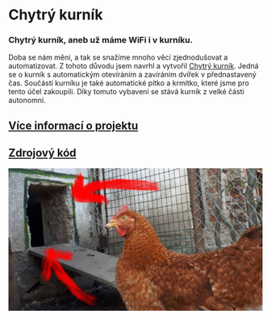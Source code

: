 # Chytrý kurník

### Chytrý kurník, aneb už máme WiFi i v kurníku.
Doba se nám mění, a tak se snažíme mnoho věcí zjednodušovat a automatizovat. Z tohoto důvodu jsem navrhl a vytvořil [Chytrý kurník](https://kubaandrysek.cz/2020/04/15/chytry-kurnik). Jedná se o kurník s automatickým otevíráním a zavíráním dvířek v přednastavený čas. Součástí kurníku je také automatické pítko a krmítko, které jsme pro tento účel zakoupili. Díky tomuto vybavení se stává kurník z velké části autonomní.

## [Více informací o projektu](https://kubaandrysek.cz/2020/04/15/chytry-kurnik)

## [Zdrojový kód](https://github.com/JakubAndrysek/Chytry-kurnik)

[![Chytrý kurník](./media/main.jpg)](https://kubaandrysek.cz/2020/04/15/chytry-kurnik)
